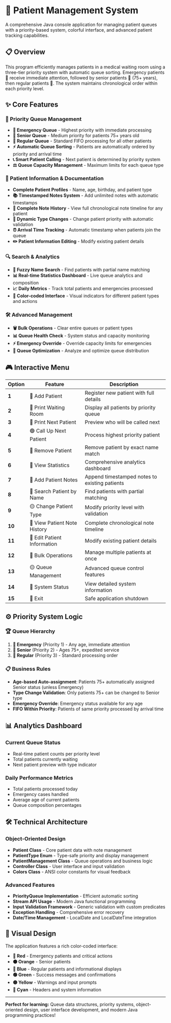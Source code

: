 # 🏥 Patient Management System

A comprehensive Java console application for managing patient queues with a priority-based system, colorful interface, and advanced patient tracking capabilities.

## 📋 Overview

This program efficiently manages patients in a medical waiting room using a three-tier priority system with automatic queue sorting. Emergency patients 🚨 receive immediate attention, followed by senior patients 👴 (75+ years), then regular patients 👥. The system maintains chronological order within each priority level.

## ✨ Core Features

### 🎯 Priority Queue Management
- **🚨 Emergency Queue** - Highest priority with immediate processing
- **👴 Senior Queue** - Medium priority for patients 75+ years old
- **👥 Regular Queue** - Standard FIFO processing for all other patients
- **⚡ Automatic Queue Sorting** - Patients are automatically ordered by priority and arrival time
- **📞 Smart Patient Calling** - Next patient is determined by priority system
- **⚖️ Queue Capacity Management** - Maximum limits for each queue type

### 📝 Patient Information & Documentation
- **Complete Patient Profiles** - Name, age, birthday, and patient type
- **📚 Timestamped Notes System** - Add unlimited notes with automatic timestamps
- **📖 Complete Note History** - View full chronological note timeline for any patient
- **🔄 Dynamic Type Changes** - Change patient priority with automatic validation
- **⏰ Arrival Time Tracking** - Automatic timestamp when patients join the queue
- **✏️ Patient Information Editing** - Modify existing patient details

### 🔍 Search & Analytics
- **🔎 Fuzzy Name Search** - Find patients with partial name matching
- **📊 Real-time Statistics Dashboard** - Live queue analytics and composition
- **📈 Daily Metrics** - Track total patients and emergencies processed
- **🎨 Color-coded Interface** - Visual indicators for different patient types and actions

### 🛠️ Advanced Management
- **🗑️ Bulk Operations** - Clear entire queues or patient types
- **📊 Queue Health Check** - System status and capacity monitoring
- **⚡ Emergency Override** - Override capacity limits for emergencies
- **🔄 Queue Optimization** - Analyze and optimize queue distribution

## 🎮 Interactive Menu

| Option | Feature | Description |
|--------|---------|-------------|
| **1** | 🔵 Add Patient | Register new patient with full details |
| **2** | 🔵 Print Waiting Room | Display all patients by priority queue |
| **3** | 🔵 Print Next Patient | Preview who will be called next |
| **4** | 🟢 Call Up Next Patient | Process highest priority patient |
| **5** | 🔴 Remove Patient | Remove patient by exact name match |
| **6** | 🔵 View Statistics | Comprehensive analytics dashboard |
| **7** | 🔵 Add Patient Notes | Append timestamped notes to existing patients |
| **8** | 🔵 Search Patient by Name | Find patients with partial matching |
| **9** | 🟡 Change Patient Type | Modify priority level with validation |
| **10** | 🔵 View Patient Note History | Complete chronological note timeline |
| **11** | 🔵 Edit Patient Information | Modify existing patient details |
| **12** | 🔴 Bulk Operations | Manage multiple patients at once |
| **13** | 🟡 Queue Management | Advanced queue control features |
| **14** | 🔵 System Status | View detailed system information |
| **15** | 🔴 Exit | Safe application shutdown |

## ⚙️ Priority System Logic

### 🏆 Queue Hierarchy
1. **🚨 Emergency** (Priority 1) - Any age, immediate attention
2. **👴 Senior** (Priority 2) - Ages 75+, expedited service  
3. **👥 Regular** (Priority 3) - Standard processing order

### 📋 Business Rules
- **Age-based Auto-assignment**: Patients 75+ automatically assigned Senior status (unless Emergency)
- **Type Change Validation**: Only patients 75+ can be changed to Senior type
- **Emergency Override**: Emergency status available for any age
- **FIFO Within Priority**: Patients of same priority processed by arrival time

## 📊 Analytics Dashboard

### Current Queue Status
- Real-time patient counts per priority level
- Total patients currently waiting
- Next patient preview with type indicator

### Daily Performance Metrics  
- Total patients processed today
- Emergency cases handled
- Average age of current patients
- Queue composition percentages

## 🛠️ Technical Architecture

### Object-Oriented Design
- **Patient Class** - Core patient data with note management
- **PatientType Enum** - Type-safe priority and display management  
- **PatientManagement Class** - Queue operations and business logic
- **Controller Class** - User interface and input validation
- **Colors Class** - ANSI color constants for visual feedback

### Advanced Features
- **PriorityQueue Implementation** - Efficient automatic sorting
- **Stream API Usage** - Modern Java functional programming
- **Input Validation Framework** - Generic validation with custom predicates
- **Exception Handling** - Comprehensive error recovery
- **Date/Time Management** - LocalDate and LocalDateTime integration

## 🎨 Visual Design

The application features a rich color-coded interface:
- **🔴 Red** - Emergency patients and critical actions
- **🟠 Orange** - Senior patients  
- **🔵 Blue** - Regular patients and informational displays
- **🟢 Green** - Success messages and confirmations
- **🟡 Yellow** - Warnings and input prompts
- **🔵 Cyan** - Headers and system information

---

**Perfect for learning:** Queue data structures, priority systems, object-oriented design, user interface development, and modern Java programming practices! 
